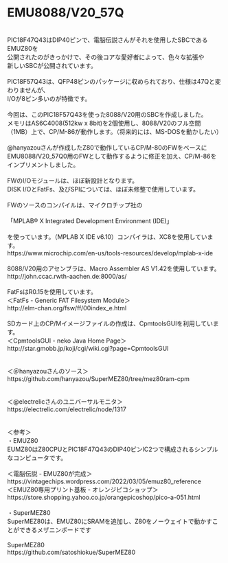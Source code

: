 # EMU8088/V20_57Q<br>
<br>
PIC18F47Q43はDIP40ピンで、電脳伝説さんがそれを使用したSBCであるEMUZ80を<br>
公開されたのがきっかけで、その後コアな愛好者によって、色々な拡張や<br>
新しいSBCが公開されています。<br>
<br>
PIC18F57Q43は、QFP48ピンのパッケージに収められており、仕様は47Qと変わりませんが、<br>
I/Oが8ピン多いのが特徴です。<br>
<br>
今回は、このPIC18F57Q43を使った8088/V20用のSBCを作成しました。<br>
メモリはAS6C4008(512kw x 8bit)を2個使用し、8088/V20のフル空間<br>
（1MB）上で、CP/M-86が動作します。（将来的には、MS-DOSを動かしたい）<br>
<br>
@hanyazouさんが作成したZ80で動作しているCP/M-80のFWをベースに<br>
EMU8088/V20_57Q0用のFWとして動作するように修正を加え、CP/M-86を<br>
インプリメントしました。<br>
<br>
FWのI/Oモジュールは、ほぼ新設計となります。<br>
DISK I/OとFatFs、及びSPIについては、ほぼ未修整で使用しています。<br>
<br>
FWのソースのコンパイルは、マイクロチップ社の<br>
<br>
「MPLAB® X Integrated Development Environment (IDE)」<br>
<br>
を使っています。（MPLAB X IDE v6.10）コンパイラは、XC8を使用しています。<br>
https://www.microchip.com/en-us/tools-resources/develop/mplab-x-ide<br>
<br>
8088/V20用のアセンブラは、Macro Assembler AS V1.42を使用しています。<br>
http://john.ccac.rwth-aachen.de:8000/as/<br>
<br>
FatFsはR0.15を使用しています。<br>
＜FatFs - Generic FAT Filesystem Module＞<br>
http://elm-chan.org/fsw/ff/00index_e.html<br>
<br>
SDカード上のCP/Mイメージファイルの作成は、CpmtoolsGUIを利用しています。<br>
＜CpmtoolsGUI - neko Java Home Page＞<br>
http://star.gmobb.jp/koji/cgi/wiki.cgi?page=CpmtoolsGUI<br>
<br>
<br>
＜＠hanyazouさんのソース＞<br>
https://github.com/hanyazou/SuperMEZ80/tree/mez80ram-cpm<br>
<br>
<br>
＜@electrelicさんのユニバーサルモニタ＞<br>
https://electrelic.com/electrelic/node/1317<br>
<br>
<br>
＜参考＞<br>
・EMUZ80<br>
EUMZ80はZ80CPUとPIC18F47Q43のDIP40ピンIC2つで構成されるシンプルなコンピュータです。<br>
<br>
＜電脳伝説 - EMUZ80が完成＞  <br>
https://vintagechips.wordpress.com/2022/03/05/emuz80_reference  <br>
＜EMUZ80専用プリント基板 - オレンジピコショップ＞  <br>
https://store.shopping.yahoo.co.jp/orangepicoshop/pico-a-051.html<br>
<br>
・SuperMEZ80<br>
SuperMEZ80は、EMUZ80にSRAMを追加し、Z80をノーウェイトで動かすことができるメザニンボードです<br>
<br>
SuperMEZ80<br>
https://github.com/satoshiokue/SuperMEZ80<br>
<br>

